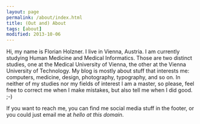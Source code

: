 ```yaml
---
layout: page
permalink: /about/index.html
title: (Out and) About
tags: [about]
modified: 2013-10-06
---
```


Hi, my name is Florian Holzner. I live in Vienna, Austria. I am currently studying Human Medicine and Medical Informatics. Those are two distinct studies, one at the Medical University of Vienna, the other at the Vienna University of Technology. My blog is mostly about stuff that interests me: computers, medicine, design, photography, typography, and so on. In neither of my studies nor my fields of interest I am a master, so please, feel free to correct me when I make mistakes, but also tell me when I did good. ;-)

If you want to reach me, you can find me social media stuff in the footer, or you could just email me at *hello at this domain*.
